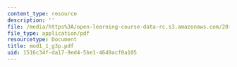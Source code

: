 ```yaml
---
content_type: resource
description: ''
file: /media/https%3A/open-learning-course-data-rc.s3.amazonaws.com/20-109-laboratory-fundamentals-in-biological-engineering-fall-2007/1516c34fda179ed45be14649acf0a105_mod1_1_g3p.pdf
file_type: application/pdf
resourcetype: Document
title: mod1_1_g3p.pdf
uid: 1516c34f-da17-9ed4-5be1-4649acf0a105
---
```

